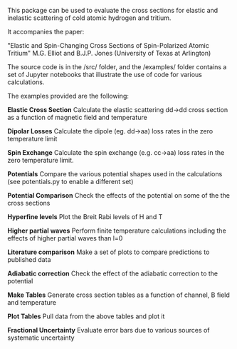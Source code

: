 This package can be used to evaluate the cross sections for elastic and inelastic scattering of cold atomic 
hydrogen and tritium.  

It accompanies the paper: 

"Elastic and Spin-Changing Cross Sections of Spin-Polarized Atomic Tritium"
M.G. Elliot and B.J.P. Jones
(University of Texas at Arlington)

The source code is in the /src/ folder, and the /examples/ folder contains a set of Jupyter notebooks 
that illustrate the use of code for various calculations.

The examples provided are the following:

**Elastic Cross Section**
Calculate the elastic scattering dd->dd cross section as a function of magnetic field and temperature

**Dipolar Losses**
Calculate the dipole (eg. dd->aa) loss rates in the zero temperature limit

**Spin Exchange**
Calculate the spin exchange (e.g. cc->aa) loss rates in the zero temperature limit.

**Potentials**
Compare the various potential shapes used in the calculations (see potentials.py to enable a different set)

**Potential Comparison**
Check the effects of the potential on some of the the cross sections

**Hyperfine levels**
Plot the Breit Rabi levels of H and T

**Higher partial waves**
Perform finite temperature calculations including the effects of higher partial waves than l=0

**Literature comparison**
Make a set of plots to compare predictions to published data

**Adiabatic correction**
Check the effect of the adiabatic correction to the potential

**Make Tables**
Generate cross section tables as a function of channel, B field and temperature

**Plot Tables**
Pull data from the above tables and plot it

**Fractional Uncertainty**
Evaluate error bars due to various sources of systematic uncertainty

